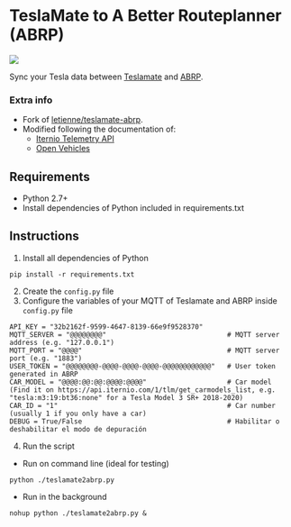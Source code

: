 # TeslaMate to A Better Routeplanner (ABRP)

[![](https://img.shields.io/badge/Donate-PayPal-ff69b4.svg)](https://www.paypal.com/donate?hosted_button_id=9H6B9CRBL6V4E)

Sync your Tesla data between [Teslamate](https://docs.teslamate.org/) and [ABRP](https://abetterrouteplanner.com/).  

### Extra info

* Fork of [letienne/teslamate-abrp](https://github.com/letienne/teslamate-abrp).
* Modified following the documentation of:
  * [Iternio Telemetry API](https://documenter.getpostman.com/view/7396339/SWTK5a8w#fdb20525-51da-4195-8138-54deabe907d5)
  * [Open Vehicles](https://docs.openvehicles.com/en/latest/plugin/abrp/README.html)


## Requirements

* Python 2.7+
* Install dependencies of Python included in requirements.txt

## Instructions

1. Install all dependencies of Python
~~~
pip install -r requirements.txt
~~~
2. Create the `config.py` file
3. Configure the variables of your MQTT of Teslamate and ABRP inside `config.py` file
~~~
API_KEY = "32b2162f-9599-4647-8139-66e9f9528370"      
MQTT_SERVER = "@@@@@@@@"                              # MQTT server address (e.g. "127.0.0.1")
MQTT_PORT = "@@@@"                                    # MQTT server port (e.g. "1883")
USER_TOKEN = "@@@@@@@@-@@@@-@@@@-@@@@-@@@@@@@@@@@@"   # User token generated in ABRP
CAR_MODEL = "@@@@:@@:@@:@@@@:@@@@"                    # Car model (Find it on https://api.iternio.com/1/tlm/get_carmodels_list, e.g. "tesla:m3:19:bt36:none" for a Tesla Model 3 SR+ 2018-2020)
CAR_ID = "1"                                          # Car number (usually 1 if you only have a car)
DEBUG = True/False                                    # Habilitar o deshabilitar el modo de depuración
~~~
4. Run the script
* Run on command line (ideal for testing)
~~~
python ./teslamate2abrp.py
~~~
* Run in the background
~~~
nohup python ./teslamate2abrp.py &
~~~